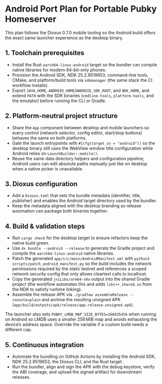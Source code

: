 # Android Port Plan for Portable Pubky Homeserver

This plan follows the Dioxus 0.7.0 mobile tooling so the Android build offers the exact same launcher experience as the desktop binary.

## 1. Toolchain prerequisites
- Install the Rust `aarch64-linux-android` target so the bundler can compile native libraries for modern 64-bit-only phones.
- Provision the Android SDK, NDK 25.2.9519653, command-line tools, CMake, and platform/build tools via `sdkmanager` (the same stack the CI workflow installs).
- Export `JAVA_HOME`, `ANDROID_HOME`/`ANDROID_SDK_ROOT`, and `NDK_HOME`, and extend `PATH` with the SDK binaries (`cmdline-tools`, `platform-tools`, and the emulator) before running the CLI or Gradle.

## 2. Platform-neutral project structure
- Share the `App` component between desktop and mobile launchers so every control (network selector, config editor, start/stop buttons) behaves the same on both platforms.
- Gate the launch entrypoints with `#[cfg(target_os = "android")]` so the desktop binary still uses the WebView window title configuration while Android relies on `LaunchBuilder::mobile()`.
- Reuse the same data directory helpers and configuration pipeline; Android users can edit absolute paths manually just like on desktop when a native picker is unavailable.

## 3. Dioxus configuration
- Add a `Dioxus.toml` that sets the bundle metadata (identifier, title, publisher) and enables the Android target directory used by the bundler.
- Keep the metadata aligned with the desktop branding so release automation can package both binaries together.

## 4. Build & validation steps
- Run `cargo check` for the desktop target to ensure refactors keep the native build green.
- Use `dx bundle --android --release` to generate the Gradle project and compile the `aarch64-linux-android` native libraries.
- Patch the generated `app/src/main/AndroidManifest.xml` with `python3 scripts/patch_android_manifest.py` so the build includes the network permissions required by the static testnet and references a scoped network security config that only allows cleartext calls to localhost.
- Copy the generated `jniLibs/arm64-v8a` output into the shared Gradle project (the workflow automates this and adds `libc++_shared.so` from the NDK to satisfy runtime linking).
- Assemble the release APK via `./gradlew assembleRelease --console=plain` and archive the resulting unsigned APK (`app/build/outputs/apk/release/app-release-unsigned.apk`).

The launcher also sets `PUBKY_LMDB_MAP_SIZE_BYTES=268435456` when running on Android so LMDB uses a smaller 256 MiB map and avoids exhausting the device’s address space. Override the variable if a custom build needs a different cap.

## 5. Continuous integration
- Automate the bundling on GitHub Actions by installing the Android SDK, NDK 25.2.9519653, the Dioxus CLI, and the Rust target.
- Run the bundler, align and sign the APK with the debug keystore, verify the ABI coverage, and upload the signed artifact for downstream releases.
